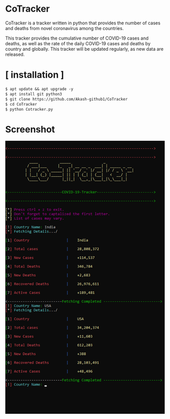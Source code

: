 # CoTracker
CoTracker is a tracker written in python that provides the number of cases and deaths from novel coronavirus among the countries.

This tracker provides the cumulative number of COVID-19 cases and deaths, as well as the rate of the daily COVID-19 cases and deaths by country and globally.
This tracker will be updated regularly, as new data are released.


# [ installation ]
```
$ apt update && apt upgrade -y
$ apt install git python3
$ git clone https://github.com/Akash-github1/CoTracker
$ cd CoTracker
$ python Cotracker.py

```

# Screenshot
<img src="Screenshot.png" />


